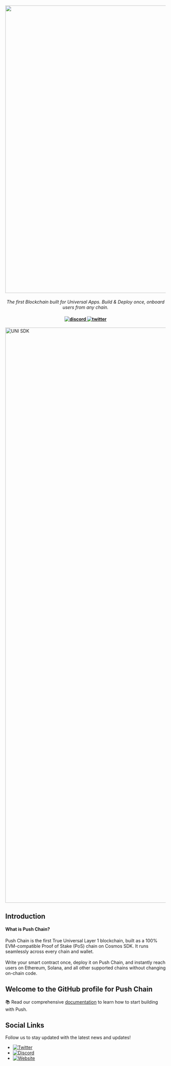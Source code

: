 <h1 align="center">
    <a href="https://push.org/#gh-light-mode-only">
        <img width="1600" height="900" alt="UNI SDK" src="https://github.com/user-attachments/assets/9e7eaab1-282c-41da-837d-a40cba3249d2" />
    </a>
</h1>

<p align="center">
  <i align="center">The first Blockchain built for Universal Apps. Build & Deploy once, onboard users from any chain.
</i>
</p>

<h4 align="center">

  <a href="https://discord.com/invite/pushchain">
    <img src="https://img.shields.io/badge/discord-7289da.svg?style=flat-square" alt="discord">
  </a>
  <a href="https://x.com/pushchain">
    <img src="https://img.shields.io/badge/twitter-18a1d6.svg?style=flat-square" alt="twitter">
  </a>
</h4>


<img width="3200" height="1800" alt="UNI SDK" src="https://github.com/user-attachments/assets/0f6a401d-a979-4b3a-a84a-d8f78b663887" />



## Introduction
#### What is Push Chain?

Push Chain is the first True Universal Layer 1 blockchain, built as a 100% EVM-compatible Proof of Stake (PoS) chain on Cosmos SDK. It runs seamlessly across every chain and wallet.
<br><br>
Write your smart contract once, deploy it on Push Chain, and instantly reach users on Ethereum, Solana, and all other supported chains without changing on-chain code.
<br>

## Welcome to the GitHub profile for Push Chain

📚 Read our comprehensive [documentation](https://docs.push.org) to learn how to start building with Push.





## Social Links

Follow us to stay updated with the latest news and updates!

- [![Twitter](https://img.shields.io/badge/Twitter-1DA1F2?style=flat-square&logo=twitter&logoColor=white)](https://x.com/pushchain)
- [![Discord](https://img.shields.io/badge/Discord-7289DA?style=flat-square&logo=discord&logoColor=white)](https://discord.com/invite/pushchain)
- [![Website](https://img.shields.io/badge/Website-FF7139?style=flat-square&logo=google-chrome&logoColor=white)](https://push.org)


